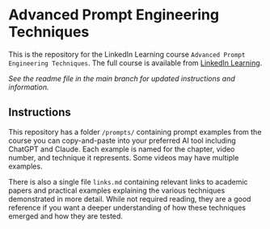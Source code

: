# Advanced Prompt Engineering Techniques
This is the repository for the LinkedIn Learning course `Advanced Prompt Engineering Techniques`. The full course is available from [LinkedIn Learning][lil-course-url].

_See the readme file in the main branch for updated instructions and information._
## Instructions
This repository has a folder `/prompts/` containing prompt examples from the course you can copy-and-paste into your preferred AI tool including ChatGPT and Claude. Each example is named for the chapter, video number, and technique it represents. Some videos may have multiple examples.

There is also a single file `links.md` containing relevant links to academic papers and practical examples explaining the various techniques demonstrated in more detail. While not required reading, they are a good reference if you want a deeper understanding of how these techniques emerged and how they are tested.


[0]: # (Replace these placeholder URLs with actual course URLs)

[lil-course-url]: https://www.linkedin.com/learning/
[lil-thumbnail-url]: http://

